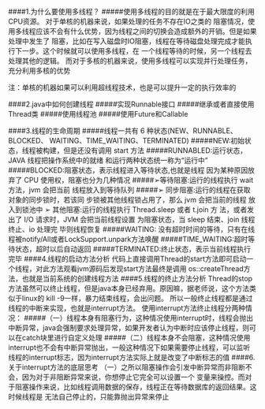 ####1.为什么要使用多线程？
#####使用多线程的目的就是在于最大限度的利用CPU资源。
对于单核的机器来说，如果处理的任务不存在IO之类的
阻塞情况，使用多线程应该不会有什么优势，因为线程之间的切换会造成额外的开销。但是如果处理中发生了
阻塞，比如在写入磁盘时IO阻塞，线程在等待磁盘处理完成才能执行下一步。这个时候就可以使用多线程，在
一个线程等待的时候，另一个线程去处理其他的逻辑。
而对于多核的机器来说，使用多线程可以实现并行处理任务，充分利用多核的优势

注：单核的机器如果可以利用超线程技术，也是可以提升一定的执行效率的

####2.java中如何创建线程
#####实现Runnable接口
#####继承或者直接使用Thread类
#####使用线程池
#####使用Future和Callable

####3.线程的生命周期
#####线程一共有 6 种状态(NEW、RUNNABLE、BLOCKED、 WAITING、TIME_WAITING、TERMINATED) 
#####NEW:初始状态，线程被构建，但是还没有调用 start 方法 
#####RUNNABLED:运行状态，JAVA 线程把操作系统中的就绪 和运行两种状态统一称为“运行中” 
#####BLOCKED:阻塞状态，表示线程进入等待状态,也就是线程 因为某种原因放弃了 CPU 使用权，阻塞也分为几种情况
 #####➢等待阻塞:运行的线程执行 wait 方法，jvm 会把当前 线程放入到等待队列
 #####➢ 同步阻塞:运行的线程在获取对象的同步锁时，若该同 步锁被其他线程锁占用了，那么 jvm 会把当前的线程 放入到锁池中
➢ 其他阻塞:运行的线程执行 Thread.sleep 或者 t.join 方 法，或者发出了 I/O 请求时，JVM
  会把当前线程设置 为阻塞状态，当 sleep 结束、join 线程终止、io 处理完 毕则线程恢复
#####WAITING: 没有超时时间的等待，只有在线程被notify/All或者LockSupport.unpark方法唤醒
#####TIME_WAITING:超时等待状态，超时以后自动返回
#####TERMINATED:终止状态，表示当前线程执行完毕
####4.线程的启动方法分析
代码上直接调用Thread的start方法即可启动一个线程，对此方法观看jvm源码后发现start方法最终是调用
os::createThread方法，也就是当前系统的创建线程方法
####5.线程的终止方法分析
Thread的stop方法虽然可以终止线程，但是java本身已经弃用。原因嘛，据老师说，这个方法类似于linux的
kill -9一样，暴力结束线程，会出问题。
所以一般终止线程都是通过线程的中断来实现，也就是interrupt方法。
使用interrupt方法终止线程分两种情况：
#####（一）线程本身有阻塞行为，这种情况使用interrupt时，线程会抛出中断异常，java会强制要求处理异常，如果开发者认为中断时应该停止线程，则可以在catch块里进行自定义处理
#####（二）线程本身不会阻塞，这种情况使用interrupt也不会有中断异常抛出，一般这种情况下如果需要停止线程，可以监听线程的interrupt标志，因为interrupt方法实际上就是改变了中断标志的值
####6.关于interrupt方法的底层思考
（一）之所以阻塞操作会引发中断异常而非阻断不会，因为对于非阻断异常来说，你想停止它完全可以设置一个
变量来操控。而对于阻塞操作来说，比如线程调用数据的保存，线程正在等待数据库的返回结果。这时候线程是
无法自己停止的，只能靠抛出异常来停止
 
